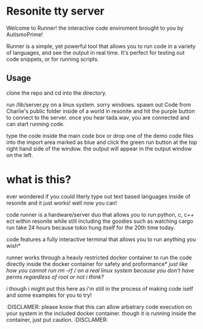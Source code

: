 # Resonite tty server

Welcome to Runner! the interactive code enviroment brought to you by AutismoPrime!

Runner is a simple, yet powerful tool that allows you to run code in a variety of languages, and see the output in real time. It's perfect for testing out code snippets, or for running scripts.


## Usage
clone the repo and cd into the directory.

run /lib/server.py on a linux system. sorry windows.
spawn out Code from Charlie's public folder inside of a world in resonite and hit the purple button to connect to the server.
once you hear tada.wav, you are connected and can start running code.

type the code inside the main code box or drop one of the demo code files into the import area marked as blue and click the green run button at the top right hand side of the window.
the output will appear in the output window on the left.
# what is this?

ever wondered if you could literly type out text based languages inside of resonite and it just works! well now you can!

code runner is a hardware/server duo that allows you to run python, c, c++ ect within resonite while still including the goodies such as watching cargo run take 24 hours because tokio hung itself for the 20th time today.

code features a fully interactive terminal that allows you to run anything you wish*

runner works through a heavly restricted docker container to run the code directly inside the docker container for safety and proformance*
*just like how you cannot run rm -rf / on a real linux system because you don't have perms regardless of root or not i think?*


i though i might put this here as i'm still in the process of making code iself and some examples for you to try!



:DISCLAMER: 
please know that this can allow arbatrary code execution on your system in the included docker container.
though it is running inside the container, just put caution.
:DISCLAMER: